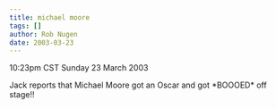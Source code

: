 ```yaml
---
title: michael moore
tags: []
author: Rob Nugen
date: 2003-03-23
---
```


<p class=date>10:23pm CST Sunday 23 March 2003</p>

<p>Jack reports that Michael Moore got an Oscar and got *BOOOED* off
stage!!</p>
